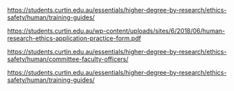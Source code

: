 https://students.curtin.edu.au/essentials/higher-degree-by-research/ethics-safety/human/training-guides/ 

https://students.curtin.edu.au/wp-content/uploads/sites/6/2018/06/human-research-ethics-application-practice-form.pdf

https://students.curtin.edu.au/essentials/higher-degree-by-research/ethics-safety/human/committee-faculty-officers/

https://students.curtin.edu.au/essentials/higher-degree-by-research/ethics-safety/human/training-guides/
